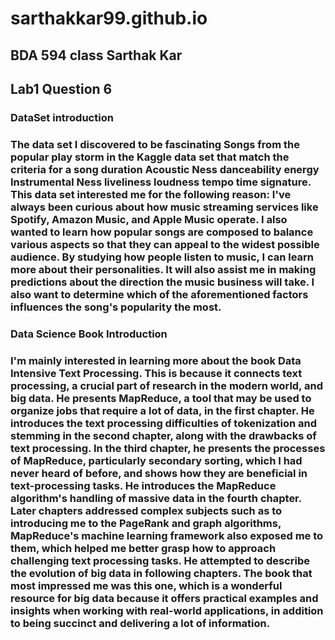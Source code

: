 # sarthakkar99.github.io

## BDA 594 class Sarthak Kar 

## Lab1 Question 6

### DataSet introduction
### The data set I discovered to be fascinating Songs from the popular play storm in the Kaggle data set that match the criteria for a song duration Acoustic Ness danceability energy Instrumental Ness liveliness loudness tempo time signature. This data set interested me for the following reason: I've always been curious about how music streaming services like Spotify, Amazon Music, and Apple Music operate. I also wanted to learn how popular songs are composed to balance various aspects so that they can appeal to the widest possible audience. By studying how people listen to music, I can learn more about their personalities. It will also assist me in making predictions about the direction the music business will take. I also want to determine which of the aforementioned factors influences the song's popularity the most. ###

### Data Science Book Introduction
### I'm mainly interested in learning more about the book Data Intensive Text Processing. This is because it connects text processing, a crucial part of research in the modern world, and big data. He presents MapReduce, a tool that may be used to organize jobs that require a lot of data, in the first chapter. He introduces the text processing difficulties of tokenization and stemming in the second chapter, along with the drawbacks of text processing. In the third chapter, he presents the processes of MapReduce, particularly secondary sorting, which I had never heard of before, and shows how they are beneficial in text-processing tasks. He introduces the MapReduce algorithm's handling of massive data in the fourth chapter. Later chapters addressed complex subjects such as to introducing me to the PageRank and graph algorithms, MapReduce's machine learning framework also exposed me to them, which helped me better grasp how to approach challenging text processing tasks. He attempted to describe the evolution of big data in following chapters. The book that most impressed me was this one, which is a wonderful resource for big data because it offers practical examples and insights when working with real-world applications, in addition to being succinct and delivering a lot of information. ###
